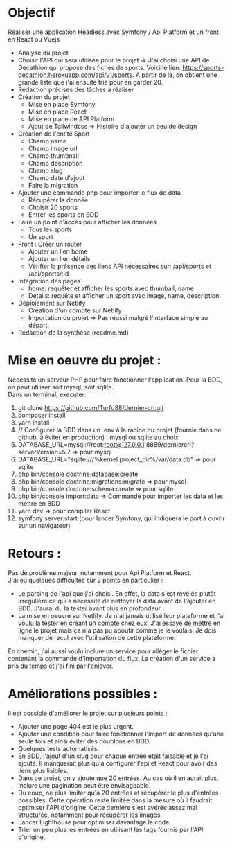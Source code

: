 # Objectif
Réaliser une application Headless avec Symfony / Api Platform et un front en React ou Vuejs  

* Analyse du projet
* Choisir l'API qui sera utilisée pour le projet => J'ai choisi une API de Decathlon qui propose des fiches de sports. Voici le lien: https://sports-decathlon.herokuapp.com/api/v1/sports. A partir de là, on obtient une grande liste que j'ai ensuite trié pour en garder 20.
* Rédaction précises des tâches à réaliser
* Création du projet
    - Mise en place Symfony  
    - Mise en place React  
    - Mise en place de API Platform  
    - Ajout de Tailwindcss => Histoire d'ajouter un peu de design  
* Création de l'entité Sport  
    - Champ name  
    - Champ image url  
    - Champ thumbnail  
    - Champ description  
    - Champ slug  
    - Champ date d'ajout  
    - Faire la migration  
* Ajouter une commande php pour importer le flux de data    
    - Récupérer la donnée  
    - Choisir 20 sports  
    - Entrer les sports en BDD  
* Faire un point d'accès pour afficher les données  
    - Tous les sports  
    - Un sport  
* Front : Créer un router  
    - Ajouter un lien home  
    - Ajouter un lien détails  
    - Vérifier la présence des liens API nécessaires sur: /api/sports et /api/sports/:id  
* Intégration des pages
    - home: requêter et afficher les sports avec thumbail, name
    - Details: requête et afficher un sport avec image, name, description
* Déploiement sur Netlify
    - Création d'un compte sur Netlify
    - Importation du projet => Pas réussi malgré l'interface simple au départ.
* Rédaction de la synthèse (readme.md)



# Mise en oeuvre du projet :
Nécessite un serveur PHP pour faire fonctionner l'application. Pour la BDD, on peut utiliser soit mysql, soit sqlite.  
Dans un terminal, executer:
1. git clone https://github.com/Turfu88/dernier-cri.git
2. composer install
3. yarn install
5. // Configurer la BDD dans un .env à la racine du projet (fournie dans ce github, à éviter en production) : mysql ou sqlite au choix
7. DATABASE_URL=mysql://root:root@127.0.0.1:8889/derniercri?serverVersion=5.7 => pour mysql
8. DATABASE_URL="sqlite:///%kernel.project_dir%/var/data.db"  => pour sqlite
9. php bin/console doctrine:database:create
10. php bin/console doctrine:migrations:migrate  => pour mysql
11. php bin/console doctrine:schema:create => pour sqlite
12. php bin/console import:data => Commande pour importer les data et les mettre en BDD
13. yarn dev => pour compiler React
14. symfony server:start (pour lancer Symfony, qui indiquera le port à ouvrir sur un navigateur)

# Retours :
Pas de problème majeur, notamment pour Api Platform et React.  
J'ai eu quelques difficultés sur 2 points en particulier :  
* Le parsing de l'api que j'ai choisi. En effet, la data s'est révélée plutôt irrégulière ce qui a nécessité de nettoyer la data avant de l'ajouter en BDD. J'aurai du la tester avant plus en profondeur.
* La mise en oeuvre sur Netlify. Je n'ai jamais utilisé leur plateforme et j'ai voulu la tester en créant un compte chez eux. J'ai essayé de mettre en ligne le projet mais ça n'a pas pu aboutir comme je le voulais. Je dois manquer de recul avec l'utilisation de cette plateforme.  

En chemin, j'ai aussi voulu inclure un service pour alléger le fichier contenant la commande d'importation du flux. La création d'un service a pris du temps et j'ai fini par l'enlever.

# Améliorations possibles :
Il est possible d'améliorer le projet sur plusieurs points :
* Ajouter une page 404 est le plus urgent.
* Ajouter une condition pour faire fonctionner l'import de données qu'une seule fois et ainsi éviter des doublons en BDD.
* Quelques tests automatisés.
* En BDD, l'ajout d'un slug pour chaque entrée était faisable et je l'ai ajouté. Il manquerait plus qu'à configurer l'api et React pour avoir des liens plus lisibles.
* Dans ce projet, on y ajoute que 20 entrées. Au cas où il en aurait plus, inclure une pagination peut être envisageable.
* Du coup, ne plus limiter qu'à 20 entrées et récupérer le plus d'entrées possibles. Cette opération reste limitée dans la mesure où il faudrait optimiser l'API d'origine. Cette dernière s'est avérée assez mal structurée, notamment pour récupérer les images.
* Lancer Lighthouse pour optimiser davantage le code.
* Trier un peu plus les entrées en utilisant les tags fournis par l'API d'origine.

